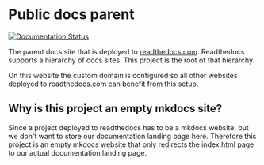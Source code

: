# Public docs parent
[![Documentation Status](https://readthedocs.com/projects/onegini-onegini-public-docs-parent/badge/?version=latest&token=c64f387fcc48becb6c9e51883f501ebf351e220e3fb2a39a720f28f24b68ddb6)](https://onegini-onegini-public-docs-parent.readthedocs-hosted.com/en/latest/?badge=latest)

The parent docs site that is deployed to [readthedocs.com](https://readthedocs.com). Readthedocs supports a hierarchy of docs sites. This project is the root of that hierarchy.

On this website the custom domain is configured so all other websites deployed to readthedocs.com can benefit from this setup.

## Why is this project an empty mkdocs site?

Since a project deployed to readthedocs has to be a mkdocs website, but we don't want to store our documentation landing page here. Therefore this project is an empty mkdocs website that only redirects the index.html page to our actual documentation landing page.
